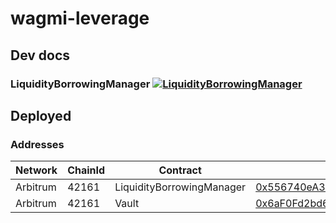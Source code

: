 # wagmi-leverage


## Dev docs
### LiquidityBorrowingManager [![LiquidityBorrowingManager](https://img.shields.io/badge/docs-%F0%9F%93%84-yellow)](./docs/LiquidityBorrowingManager.md)

## Deployed

### Addresses

| Network | ChainId | Contract | Address |
|------| ------- | -----| -----|
| Arbitrum | 42161 | LiquidityBorrowingManager | [0x556740eA35dbc616Ed88e2F4559C0e18fF1071c0](https://arbiscan.io/address/0x556740eA35dbc616Ed88e2F4559C0e18fF1071c0) |
| Arbitrum | 42161 | Vault| [0x6aF0Fd2bd6ed8Dc8Ad01dD40d3F56E8EF95F708B](https://arbiscan.io/address/0x6aF0Fd2bd6ed8Dc8Ad01dD40d3F56E8EF95F708B) |
